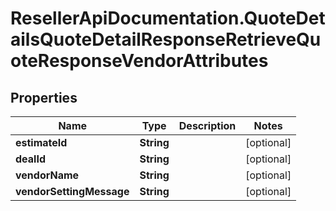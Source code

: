 # ResellerApiDocumentation.QuoteDetailsQuoteDetailResponseRetrieveQuoteResponseVendorAttributes

## Properties

Name | Type | Description | Notes
------------ | ------------- | ------------- | -------------
**estimateId** | **String** |  | [optional] 
**dealId** | **String** |  | [optional] 
**vendorName** | **String** |  | [optional] 
**vendorSettingMessage** | **String** |  | [optional] 


